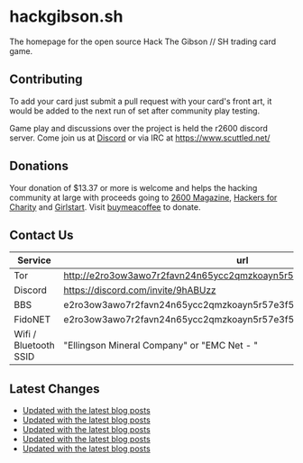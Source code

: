 # hackgibson.sh
The homepage for the open source Hack The Gibson // SH trading card game.


## Contributing

To add your card just submit a pull request with your card's front art, it would be added to the next run of set after community play testing.

Game play and discussions over the project is held the r2600 discord server. Come join us at [Discord](https://discord.com/invite/9hABUzz) or via IRC at https://www.scuttled.net/


## Donations

Your donation of $13.37 or more is welcome and helps the hacking community at large with proceeds going to [2600 Magazine](https://2600.com/), [Hackers for Charity](https://hackersforcharity.org) and [Girlstart](https://girlstart.org).  Visit [buymeacoffee](https://www.buymeacoffee.com/hackgibson.sh) to donate.


## Contact Us

Service | url
-|-
Tor | http://e2ro3ow3awo7r2favn24n65ycc2qmzkoayn5r57e3f56nvjwdcgg32ad.onion
Discord | https://discord.com/invite/9hABUzz
BBS | e2ro3ow3awo7r2favn24n65ycc2qmzkoayn5r57e3f56nvjwdcgg32ad.onion:23
FidoNET | e2ro3ow3awo7r2favn24n65ycc2qmzkoayn5r57e3f56nvjwdcgg32ad.onion:24554
Wifi / Bluetooth SSID | "Ellingson Mineral Company" or "EMC Net - <fidonet address>"

## Latest Changes
<!-- BLOG-POST-LIST:START -->
- [Updated with the latest blog posts](https://github.com/DFW2600/hackgibson.sh/commit/ac5577261a16388bf776820069252fe7a3c6c1a9)
- [Updated with the latest blog posts](https://github.com/DFW2600/hackgibson.sh/commit/7fcd04d8a159a384d76676a1505bcad33e3cd1f1)
- [Updated with the latest blog posts](https://github.com/DFW2600/hackgibson.sh/commit/8f70360dc9901f29fc8454d37e4a183e41cabe7b)
- [Updated with the latest blog posts](https://github.com/DFW2600/hackgibson.sh/commit/afdd0f781eb68485efac3ff44976a00db7a87e81)
- [Updated with the latest blog posts](https://github.com/DFW2600/hackgibson.sh/commit/3f2ddb1e7edb2581c5fd7e636bf753f9de8e3000)
<!-- BLOG-POST-LIST:END -->

